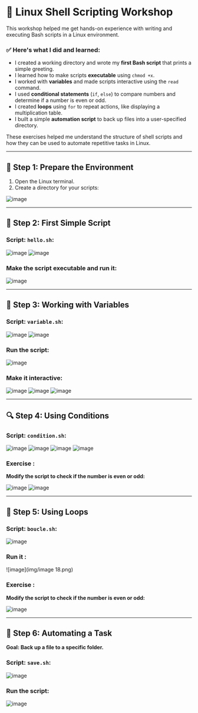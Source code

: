 # 🐧 Linux Shell Scripting Workshop 

This workshop helped me get hands-on experience with writing and executing Bash scripts in a Linux environment.

### ✅ Here's what I did and learned:

- I created a working directory and wrote my **first Bash script** that prints a simple greeting.
- I learned how to make scripts **executable** using `chmod +x`.
- I worked with **variables** and made scripts interactive using the `read` command.
- I used **conditional statements** (`if`, `else`) to compare numbers and determine if a number is even or odd.
- I created **loops** using `for` to repeat actions, like displaying a multiplication table.
- I built a simple **automation script** to back up files into a user-specified directory.

These exercises helped me understand the structure of shell scripts and how they can be used to automate repetitive tasks in Linux.

---

## 🧰 Step 1: Prepare the Environment

1. Open the Linux terminal.
2. Create a directory for your scripts:

![image](img/image1.png)

---

## 👋 Step 2: First Simple Script

### Script: `hello.sh`:

![image](img/image2.png)
![image](img/image3.png)

### Make the script executable and run it:

![image](img/image4.png)

---

## 🧠 Step 3: Working with Variables

### Script: `variable.sh`:

![image](img/image5.png)
![image](img/image6.png)

### Run the script:

![image](img/image7.png)

### Make it interactive:

![image](img/image8.png)
![image](img/image9.png)
![image](img/image10.png)

---

## 🔍 Step 4: Using Conditions

### Script: `condition.sh`:

![image](img/image11.png)
![image](img/image12.png)
![image](img/image13.png)
![image](img/image14.png)


### Exercise :

**Modify the script to check if the number is even or odd:**

![image](img/image15.png)
![image](img/image16.png)

---

## 🔁 Step 5: Using Loops

### Script: `boucle.sh`:

![image](img/image17.png)

### Run it :

![image](img/image 18.png)

### Exercise :

**Modify the script to check if the number is even or odd:**

![image](img/image19.png)

---

## 💾 Step 6: Automating a Task

**Goal: Back up a file to a specific folder.**

### Script: `save.sh`:

![image](img/image20.png)

### Run the script:

![image](img/image21.png)

